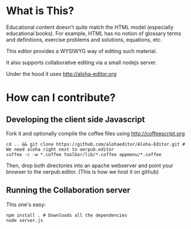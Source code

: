 What is This?
=========

Educational content doesn't quite match the HTML model (especially educational books).
For example, HTML has no notion of glossary terms and definitions, exercise problems and solutions, equations, etc.

This editor provides a WYSIWYG way of editing such material.

It also supports collaborative editing via a small nodejs server.

Under the hood it uses http://aloha-editor.org

 How can I contribute?
=======================

 Developing the client side Javascript
---------------------------------------

Fork it and optionally compile the coffee files using http://coffeescript.org

    cd .. && git clone https://github.com/alohaeditor/Aloha-Editor.git # We need aloha right next to oerpub.editor
    coffee -c -w *.coffee toolbar/lib/*.coffee appmenu/*.coffee

Then, drop both directories into an apache webserver and point your browser to the oerpub.editor.
(This is how we host it on github)

 Running the Collaboration server
----------------------------------

This one's easy:

    npm install . # Downloads all the dependencies
    node server.js